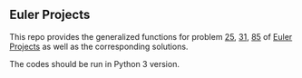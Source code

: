 ## Euler Projects

This repo provides the generalized functions for problem [25](https://projecteuler.net/problem=25), [31](https://projecteuler.net/problem=31), [85](https://projecteuler.net/problem=85) of [Euler Projects](https://projecteuler.net/archives) as well as the corresponding solutions.

The codes should be run in Python 3 version.
